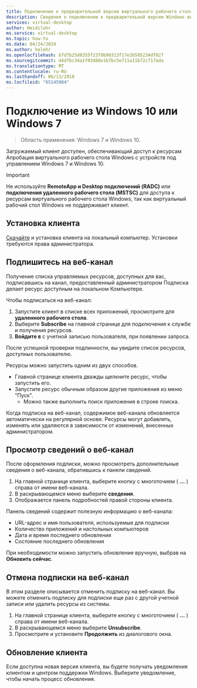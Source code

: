 ```yaml
---
title: Подключение к предварительной версии виртуального рабочего стола Windows из Windows 10 или Windows 7 — Azure
description: Сведения о подключении к предварительной версии Windows виртуальных рабочих столов с Windows 10 или Windows 7.
services: virtual-desktop
author: Heidilohr
ms.service: virtual-desktop
ms.topic: how-to
ms.date: 04/24/2019
ms.author: helohr
ms.openlocfilehash: b7d7b25d0355f2379b90313f17e2b595234df827
ms.sourcegitcommit: d4dfbc34a1f03488e1b7bc5e711a11b72c717ada
ms.translationtype: MT
ms.contentlocale: ru-RU
ms.lasthandoff: 06/13/2019
ms.locfileid: "65145984"
---
```

# <a name="connect-from-windows-10-or-windows-7"></a>Подключение из Windows 10 или Windows 7

> Область применения: Windows 7 и Windows 10.

Загружаемый клиент доступен, обеспечивающий доступ к ресурсам Апробация виртуального рабочего стола Windows с устройств под управлением Windows 7 и Windows 10.

> [!IMPORTANT]
> Не используйте **RemoteApp и Desktop подключений (RADC)** или **подключения удаленного рабочего стола (MSTSC)** для доступа к ресурсам виртуального рабочего стола Windows, так как виртуальный рабочий стол Windows не поддерживает клиент.

## <a name="install-the-client"></a>Установка клиента

[Скачайте](https://go.microsoft.com/fwlink/?linkid=2068602) и установка клиента на локальный компьютер. Установки требуются права администратора.

## <a name="subscribe-to-a-feed"></a>Подпишитесь на веб-канал

Получение списка управляемых ресурсов, доступных для вас, подписавшись на канал, предоставленный администратором Подписка делает ресурс доступным на локальном Компьютере.

Чтобы подписаться на веб-канал:

1. Запустите клиент в списке всех приложений, просмотрите для **удаленного рабочего стола**.
1. Выберите **Subscribe** на главной странице для подключения к службе и получения ресурсов.
1. **Войдите в** с учетной записью пользователя, при появлении запроса.

После успешной проверки подлинности, вы увидите список ресурсов, доступных пользователю.

Ресурсы можно запустить одним из двух способов.

- Главной странице клиента дважды щелкните ресурс, чтобы запустить его.
- Запустите ресурс обычным образом другие приложения из меню "Пуск".
  - Можно также выполнить поиск приложения в строке поиска.

Когда подписка на веб-канал, содержимое веб-канала обновляется автоматически на регулярной основе. Ресурсы могут добавлять, изменять или удаляются в зависимости от изменений, внесенных администратором.

## <a name="view-the-details-of-a-feed"></a>Просмотр сведений о веб-канал

После оформления подписки, можно просмотреть дополнительные сведения о веб-канала, обратившись к панели сведений.

1. На главной странице клиента, выберите кнопку с многоточием ( **...** ) справа от имени веб-канала.
1. В раскрывающемся меню выберите **сведения**.
1. Отображается панель подробностей правой стороны клиента.

Панель сведений содержит полезную информацию о веб-канала:

- URL-адрес и имя пользователя, используемые для подписки
- Количество приложений и настольных компьютеров
- Дата и время последнего обновления
- Состояние последнего обновления

При необходимости можно запустить обновление вручную, выбрав на **Обновить сейчас**.

## <a name="unsubscribe-from-a-feed"></a>Отмена подписки на веб-канал

В этом разделе описывается отменить подписку на веб-канал. Вы можете отменить подписку для подписки еще раз с другой учетной записи или удалить ресурсы из системы.

1. На главной странице клиента, выберите кнопку с многоточием ( **...** ) справа от имени веб-канала.
1. В раскрывающемся меню выберите **Unsubscribe**.
1. Просмотрите и установите **Продолжить** из диалогового окна.

## <a name="update-the-client"></a>Обновление клиента

Если доступна новая версия клиента, вы будете получать уведомления клиентом и центром поддержки Windows. Выберите уведомление, чтобы начать процесс обновления.
